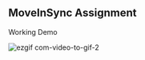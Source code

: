 ## MoveInSync Assignment

Working Demo

![ezgif com-video-to-gif-2](https://user-images.githubusercontent.com/45183759/130865662-c6155451-565d-4d19-942e-b6cf2b12e549.gif)

